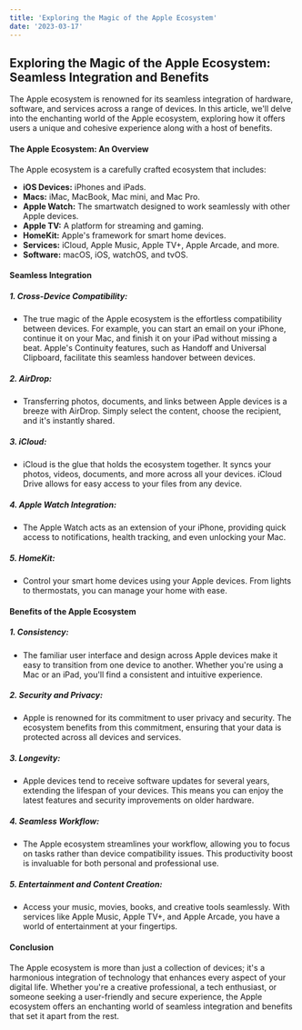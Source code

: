 ```yaml
---
title: 'Exploring the Magic of the Apple Ecosystem'
date: '2023-03-17'
---
```



## Exploring the Magic of the Apple Ecosystem: Seamless Integration and Benefits

The Apple ecosystem is renowned for its seamless integration of hardware, software, and services across a range of devices. In this article, we'll delve into the enchanting world of the Apple ecosystem, exploring how it offers users a unique and cohesive experience along with a host of benefits.

#### The Apple Ecosystem: An Overview

The Apple ecosystem is a carefully crafted ecosystem that includes:

- **iOS Devices:** iPhones and iPads.
- **Macs:** iMac, MacBook, Mac mini, and Mac Pro.
- **Apple Watch:** The smartwatch designed to work seamlessly with other Apple devices.
- **Apple TV:** A platform for streaming and gaming.
- **HomeKit:** Apple's framework for smart home devices.
- **Services:** iCloud, Apple Music, Apple TV+, Apple Arcade, and more.
- **Software:** macOS, iOS, watchOS, and tvOS.

#### Seamless Integration

##### 1. **Cross-Device Compatibility:**

   - The true magic of the Apple ecosystem is the effortless compatibility between devices. For example, you can start an email on your iPhone, continue it on your Mac, and finish it on your iPad without missing a beat. Apple's Continuity features, such as Handoff and Universal Clipboard, facilitate this seamless handover between devices.

##### 2. **AirDrop:**

   - Transferring photos, documents, and links between Apple devices is a breeze with AirDrop. Simply select the content, choose the recipient, and it's instantly shared.

##### 3. **iCloud:**

   - iCloud is the glue that holds the ecosystem together. It syncs your photos, videos, documents, and more across all your devices. iCloud Drive allows for easy access to your files from any device.

##### 4. **Apple Watch Integration:**

   - The Apple Watch acts as an extension of your iPhone, providing quick access to notifications, health tracking, and even unlocking your Mac.

##### 5. **HomeKit:**

   - Control your smart home devices using your Apple devices. From lights to thermostats, you can manage your home with ease.

#### Benefits of the Apple Ecosystem

##### 1. **Consistency:**

   - The familiar user interface and design across Apple devices make it easy to transition from one device to another. Whether you're using a Mac or an iPad, you'll find a consistent and intuitive experience.

##### 2. **Security and Privacy:**

   - Apple is renowned for its commitment to user privacy and security. The ecosystem benefits from this commitment, ensuring that your data is protected across all devices and services.

##### 3. **Longevity:**

   - Apple devices tend to receive software updates for several years, extending the lifespan of your devices. This means you can enjoy the latest features and security improvements on older hardware.

##### 4. **Seamless Workflow:**

   - The Apple ecosystem streamlines your workflow, allowing you to focus on tasks rather than device compatibility issues. This productivity boost is invaluable for both personal and professional use.

##### 5. **Entertainment and Content Creation:**

   - Access your music, movies, books, and creative tools seamlessly. With services like Apple Music, Apple TV+, and Apple Arcade, you have a world of entertainment at your fingertips.

#### Conclusion

The Apple ecosystem is more than just a collection of devices; it's a harmonious integration of technology that enhances every aspect of your digital life. Whether you're a creative professional, a tech enthusiast, or someone seeking a user-friendly and secure experience, the Apple ecosystem offers an enchanting world of seamless integration and benefits that set it apart from the rest.